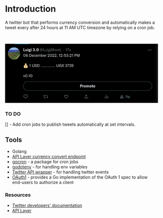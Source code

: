 # Introduction

A twitter bot that performs currency conversion and automatically makes a tweet every after 24 hours at 11 AM UTC timezone by relying on a cron job.

<br/>

![Screenshot of a tweet](./img.png)

### TO DO

[] - Add cron jobs to publish tweets automatically at set intervals.

## Tools

- Golang
- [API Layer currency convert endpoint](https://api.apilayer.com/)
- [gocron](https://github.com/go-co-op/gocron) - a package for cron jobs
- [godotenv](https://github.com/joho/godotenv) - for handling env variables
- [Twitter API wrapper](https://github.com/dghubble/go-twitter) - for handling twitter events
- [OAuth1](https://github.com/dghubble/oauth1) - provides a Go implementation of the OAuth 1 spec to allow end-users to authorize a client

### Resources

- [Twitter developers' documentation](https://developer.twitter.com/en)
- [API Layer](https://api.apilayer.com/)
